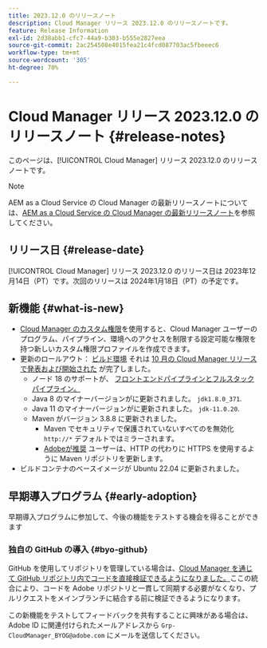 ```yaml
---
title: 2023.12.0 のリリースノート
description: Cloud Manager リリース 2023.12.0 のリリースノートです。
feature: Release Information
exl-id: 2d38abb1-cfc7-44a9-b303-b555e2827eea
source-git-commit: 2ac254508e4015fea21c4fcd087703ac5fbeeec6
workflow-type: tm+mt
source-wordcount: '305'
ht-degree: 70%

---
```



# Cloud Manager リリース 2023.12.0 のリリースノート {#release-notes}

このページは、[!UICONTROL Cloud Manager] リリース 2023.12.0 のリリースノートです。

>[!NOTE]
>
>AEM as a Cloud Service の Cloud Manager の最新リリースノートについては、[AEM as a Cloud Service の Cloud Manager の最新リリースノート](https://experienceleague.adobe.com/docs/experience-manager-cloud-service/content/implementing/using-cloud-manager/release-notes-cloud-manager/release-notes-cm-current.html?lang=ja)を参照してください。

## リリース日 {#release-date}

[!UICONTROL Cloud Manager] リリース 2023.12.0 のリリース日は 2023年12月14日（PT）です。次回のリリースは 2024年1月18日（PT）の予定です。

## 新機能 {#what-is-new}

* [Cloud Manager のカスタム権限](/help/using/custom-permissions.md)を使用すると、Cloud Manager ユーザーのプログラム、パイプライン、環境へのアクセスを制限する設定可能な権限を持つ新しいカスタム権限プロファイルを作成できます。
* 更新のロールアウト： [ビルド環境](/help/getting-started/build-environment.md) それは [10 月の Cloud Manager リリースで発表および開始された](/help/release-notes/2023/2023-10-0.md) が完了しました。
   * ノード 18 のサポートが、 [フロントエンドパイプラインとフルスタックパイプライン。](/help/overview/ci-cd-pipelines.md)
   * Java 8 のマイナーバージョンがに更新されました。 `jdk1.8.0_371`.
   * Java 11 のマイナーバージョンがに更新されました。 `jdk-11.0.20`.
   * Maven がバージョン 3.8.8 に更新されました。
      * Maven でセキュリティで保護されていないすべてのを無効化 `http://*` デフォルトではミラーされます。
      * [Adobeが推奨](/help/getting-started/build-environment.md#https-maven) ユーザーは、HTTP の代わりに HTTPS を使用するように Maven リポジトリを更新します。
* ビルドコンテナのベースイメージが Ubuntu 22.04 に更新されました。

## 早期導入プログラム {#early-adoption}

早期導入プログラムに参加して、今後の機能をテストする機会を得ることができます

### 独自の GitHub の導入 {#byo-github}

GitHub を使用してリポジトリを管理している場合は、[Cloud Manager を通じて GitHub リポジトリ内でコードを直接検証できるようになりました。](/help/managing-code/byo-github.md)ここの統合により、コードを Adobe リポジトリと一貫して同期する必要がなくなり、プルリクエストをメインブランチに結合する前に検証できるようになります。

この新機能をテストしてフィードバックを共有することに興味がある場合は、Adobe ID に関連付けられたメールアドレスから `Grp-CloudManager_BYOG@adobe.com` にメールを送信してください。
